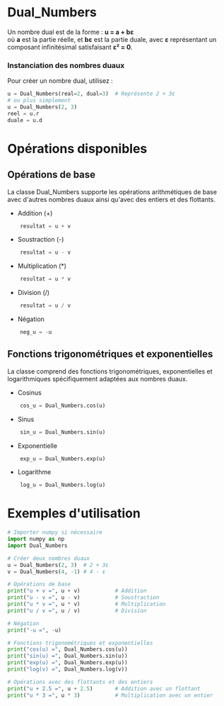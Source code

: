 # Dual_Numbers

Un nombre dual est de la forme :  **u = a + bε**  
où **a** est la partie réelle, et **bε** est la partie duale, avec **ε** représentant un composant infinitésimal satisfaisant **ε² = 0**.

### Instanciation des nombres duaux

Pour créer un nombre dual, utilisez :
```python
u = Dual_Numbers(real=2, dual=3)  # Représente 2 + 3ε
# ou plus simplement
u = Dual_Numbers(2, 3)
reel = u.r
duale = u.d
```

# Opérations disponibles
## Opérations de base

La classe Dual_Numbers supporte les opérations arithmétiques de base avec d'autres nombres duaux ainsi qu'avec des entiers et des flottants.

- Addition (+)
```python
    resultat = u + v
```
- Soustraction (-)
```python
    resultat = u - v
```
- Multiplication (*)
```python 
    resultat = u * v
```
- Division (/)
```python 
    resultat = u / v
```
- Négation
```python
    neg_u = -u
```

## Fonctions trigonométriques et exponentielles

La classe comprend des fonctions trigonométriques, exponentielles et logarithmiques spécifiquement adaptées aux nombres duaux.

- Cosinus
```python
    cos_u = Dual_Numbers.cos(u)
```
- Sinus
```python
    sin_u = Dual_Numbers.sin(u)
```
- Exponentielle
```python
    exp_u = Dual_Numbers.exp(u)
```
- Logarithme
```python
    log_u = Dual_Numbers.log(u)
```

# Exemples d'utilisation

```python
# Importer numpy si nécessaire
import numpy as np
import Dual_Numbers

# Créer deux nombres duaux
u = Dual_Numbers(2, 3)  # 2 + 3ε
v = Dual_Numbers(4, -1) # 4 - ε

# Opérations de base
print("u + v =", u + v)           # Addition
print("u - v =", u - v)           # Soustraction
print("u * v =", u * v)           # Multiplication
print("u / v =", u / v)           # Division

# Négation
print("-u =", -u)

# Fonctions trigonométriques et exponentielles
print("cos(u) =", Dual_Numbers.cos(u))
print("sin(u) =", Dual_Numbers.sin(u))
print("exp(u) =", Dual_Numbers.exp(u))
print("log(v) =", Dual_Numbers.log(v))

# Opérations avec des flottants et des entiers
print("u + 2.5 =", u + 2.5)       # Addition avec un flottant
print("u * 3 =", u * 3)           # Multiplication avec un entier
```